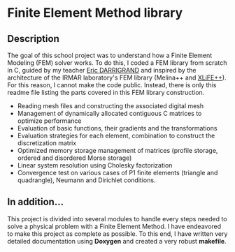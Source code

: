 # Finite Element Method library

## Description

The goal of this school project was to understand how a Finite Element Modeling (FEM) solver works. To do this, I coded a FEM library from scratch in C, guided by my teacher [Eric DARRIGRAND](https://perso.univ-rennes1.fr/eric.darrigrand-lacarrieu/) and inspired by the architecture of the IRMAR laboratory's FEM library (Melina++ and [XLiFE++](https://xlifepp.pages.math.cnrs.fr/)). For this reason, I cannot make the code public. Instead, there is only this readme file listing the parts covered in this FEM library construction.

- Reading mesh files and constructing the associated digital mesh
- Management of dynamically allocated contiguous C matrices to optimize performance
- Evaluation of basic functions, their gradients and the transformations
- Evaluation strategies for each element, combination to construct the discretization matrix
- Optimized memory storage management of matrices (profile storage, ordered and disordered Morse storage)
- Linear system resolution using Cholesky factorization
- Convergence test on various cases of P1 finite elements (triangle and quadrangle), Neumann and Dirichlet conditions.

## In addition...

This project is divided into several modules to handle every steps needed to solve a physical problem with a Finite Element Method. I have endeavored to make this project as complete as possible. To this end, I have written very detailed documentation using **Doxygen** and created a very robust **makefile**.
